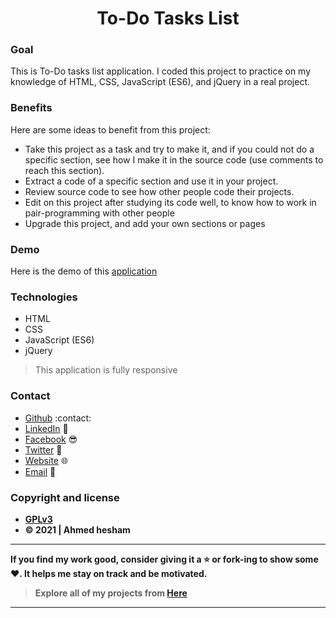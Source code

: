 <h1 align="center">To-Do Tasks List</h1>


### Goal

This is To-Do tasks list application. I coded this project to practice on my knowledge of HTML, CSS, JavaScript (ES6), and jQuery in a real project.

### Benefits

Here are some ideas to benefit from this project:

- Take this project as a task and try to make it, and if you could not do a specific section, see how I make it in the source code (use comments to reach this section).
- Extract a code of a specific section and use it in your project.
- Review source code to see how other people code their projects.
- Edit on this project after studying its code well, to know how to work in pair-programming with other people
- Upgrade this project, and add your own sections or pages

### Demo

Here is the demo of this [application](https://ahmed12hesham.github.io/to-dolist.github.io/)

### Technologies

- HTML
- CSS
- JavaScript (ES6)
- jQuery

> This application is fully responsive

### Contact

- [Github](https://github.com/ahmed12hesham) :contact:
- [LinkedIn](https://www.linkedin.com/in/ahmed-hesham-mansour-hussien-52681616a/) 💼
- [Facebook](https://www.facebook.com/profile.php?id=100007930380304) 😎
- [Twitter](https://twitter.com/HeshamMnsour) 🐤
- [Website](https://ahmed12hesham.github.io/website/) :globe_with_meridians:
- <a href="mailto:ahmed.programmerwebs@gmail.com">Email</a> :email:

### Copyright and license

- **[GPLv3](https://www.gnu.org/licenses/gpl-3.0)**
- **© 2021 | Ahmed hesham**

---

**If you find my work good, consider giving it a :star: or fork-ing to show some :heart:. It helps me stay on track and be motivated.**

> **Explore all of my projects from [Here](https://github.com/ahmed12hesham/Projects-Reference)**

---
